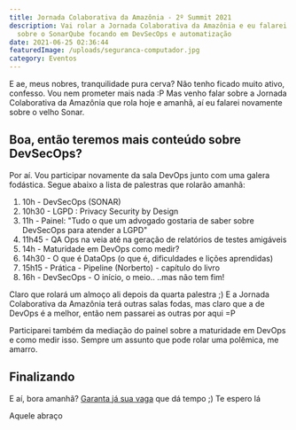 ```yaml
---
title: Jornada Colaborativa da Amazônia - 2º Summit 2021
description: Vai rolar a Jornada Colaborativa da Amazônia e eu falarei novamente
  sobre o SonarQube focando em DevSecOps e automatização
date: 2021-06-25 02:36:44
featuredImage: /uploads/seguranca-computador.jpg
category: Eventos
---
```


E ae, meus nobres, tranquilidade pura cerva? Não tenho ficado muito ativo, confesso. Vou nem prometer mais nada :P Mas venho falar sobre a Jornada Colaborativa da Amazônia que rola hoje e amanhã, aí eu falarei novamente sobre o velho Sonar.

## Boa, então teremos mais conteúdo sobre DevSecOps?

Por aí. Vou participar novamente da sala DevOps junto com uma galera fodástica. Segue abaixo a lista de palestras que rolarão amanhã:

1. 10h - DevSecOps (SONAR)
2. 10h30 - LGPD : Privacy Security by Design
3. 11h - Painel: "Tudo o que um advogado gostaria de saber sobre DevSecOps para atender a LGPD"
4. 11h45 - QA Ops na veia até na geração de relatórios de testes amigáveis
5. 14h - Maturidade em DevOps como medir?
6. 14h30 - O que é DataOps (o que é, dificuldades e lições aprendidas)
7. 15h15 - Prática - Pipeline (Norberto) - capítulo do livro
8. 16h - DevSecOps - O início, o meio.. ..mas não tem fim!

Claro que rolará um almoço ali depois da quarta palestra ;) E a Jornada Colaborativa da Amazônia terá outras salas fodas, mas claro que a de DevOps é a melhor, então nem passarei as outras por aqui =P

Participarei também da mediação do painel sobre a maturidade em DevOps e como medir isso. Sempre um assunto que pode rolar uma polêmica, me amarro.

## Finalizando

E aí, bora amanhã? [Garanta já sua vaga](https://summitonline3.jornadacolaborativa.com.br/) que dá tempo ;) Te espero lá

Aquele abraço
